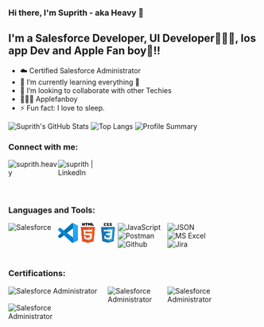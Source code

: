 ### Hi there, I'm Suprith - aka Heavy 👋 

## I'm a Salesforce Developer, UI Developer🧑🏻‍💻, Ios app Dev and Apple Fan boy🍏!!

- ☁️ Certified Salesforce Administrator
- 🌱 I’m currently learning everything 🤣
- 👯 I’m looking to collaborate with other Techies
- 👨🏽‍💻 Applefanboy
- ⚡ Fun fact: I love to sleep.

![Suprith's GitHub Stats](https://github-readme-stats-git-masterrstaa-rickstaa.vercel.app/api?username=suprith-n&layout=compact&theme=calm)
![Top Langs](https://github-readme-stats.vercel.app/api/top-langs/?username=suprith-n&layout=compact&theme=calm)
![Profile Summary](https://github-profile-summary-cards.vercel.app/api/cards/profile-details?username=suprith-n&layout=compact&theme=calm)


### Connect with me:

[<img align="left" alt="suprith.heavy" width="100px" src="https://static.thenounproject.com/png/1872755-200.png"  />][website]
[<img align="left" alt="suprith | LinkedIn" width="100px" src="https://cdn.jsdelivr.net/gh/devicons/devicon/icons/linkedin/linkedin-original-wordmark.svg" />][linkedin]


<br /><br /><br /><br />

### Languages and Tools:



<img align="left" alt="Salesforce" width="100px" src="https://cdn.jsdelivr.net/gh/devicons/devicon/icons/salesforce/salesforce-original.svg" />
          

<img align="left" alt="Visual Studio Code" width="40px" src="https://raw.githubusercontent.com/github/explore/80688e429a7d4ef2fca1e82350fe8e3517d3494d/topics/visual-studio-code/visual-studio-code.png" />
<img align="left" alt="HTML5" width="40px" src="https://raw.githubusercontent.com/github/explore/80688e429a7d4ef2fca1e82350fe8e3517d3494d/topics/html/html.png" />
<img align="left" alt="CSS3" width="40px" src="https://raw.githubusercontent.com/github/explore/80688e429a7d4ef2fca1e82350fe8e3517d3494d/topics/css/css.png" />

<img align="left" alt="JavaScript" width="100px" src="https://img.shields.io/badge/JavaScript-323330?style=for-the-badge&logo=javascript&logoColor=F7DF1E" />
<img align="left" alt="JSON" width="100px" src="https://img.shields.io/badge/json-5E5C5C?style=for-the-badge&logo=json&logoColor=white" />
<img align="left" alt="Postman" width="100px" src="https://img.shields.io/badge/Postman-FF6C37?style=for-the-badge&logo=Postman&logoColor=white" />
<img align="left" alt="MS Excel" width="100px" src="https://img.shields.io/badge/Microsoft_Excel-217346?style=for-the-badge&logo=microsoft-excel&logoColor=white" />
<img align="left" alt="Github" width="100px" src="https://img.shields.io/badge/GitHub-100000?style=for-the-badge&logo=github&logoColor=white" />
<img align="left" alt="Jira" width="100px" src="https://img.shields.io/badge/Jira-0052CC?style=for-the-badge&logo=Jira&logoColor=white" />
<br />
<br/>
<br/>
<br/>


###  Certifications:

<img align="left" alt="Salesforce Administrator" width="200px" src="https://camo.githubusercontent.com/9cd72d9c517245e85d5bfae30f55c45287f7f8f19f8baa7d62be6eed4f631a9a/68747470733a2f2f64726d2d2d632e6e613131342e636f6e74656e742e666f7263652e636f6d2f736572766c65742f736572766c65742e496d6167655365727665723f69643d303135336b30303030304148366862266f69643d3030444630303030303030675a7375266c6173744d6f643d31353731393033353738303030" />


<img align="left" alt="Salesforce Administrator" width="120px" src="https://cdn.jsdelivr.net/gh/devicons/devicon/icons/jira/jira-original-wordmark.svg" />
          

<img align="left" alt="Salesforce Administrator" width="120px" src="https://cdn.exceedlms.com/uploads/certifications/badges/28613/large/uni-credential-emblem-jirafundamentals.png?1624917008&Policy=eyJTdGF0ZW1lbnQiOlt7IlJlc291cmNlIjoiaHR0cHM6Ly9jZG4uZXhjZWVkbG1zLmNvbS91cGxvYWRzL2NlcnRpZmljYXRpb25zL2JhZGdlcy8yODYxMy9sYXJnZS91bmktY3JlZGVudGlhbC1lbWJsZW0tamlyYWZ1bmRhbWVudGFscy5wbmc~MTYyNDkxNzAwOCIsIkNvbmRpdGlvbiI6eyJEYXRlTGVzc1RoYW4iOnsiQVdTOkVwb2NoVGltZSI6MTY5MjUzNDE3NH19fV19&Signature=ElkVSQEhn45M~AcG-ipITgjxZGOwo5CSl-XuJsoF8oofRDdscO~HXeKljbPOKX~ZKhuu3PUcBFwmfFfwZbpqLUJ7v4PodqmYDDCGBIOUvLSYTpr8TkSvkwQ3UYPdrGIppZCnVuU35r5-83N4ZnbEUCnAwwvt3XaRtXZoEh39SizKa9Y6sAdjVz8ibV~oIm~PtEy0vnq4hSFvsSj0LLChYesirL4JHpiaIYRRxJSaRvL4Tj3~bSYlsJ6~zdj8-wv7mn~dz~dIK1sjLZleLzakR1C~sWc9rAQeDq-EIp8Zz5LW-YK5lAk0d5ggtAIrJJBQgm40R1gp0rwFeuhj1JgBWQ__&Key-Pair-Id=APKAJINUZDMKZJI5I6DA" />

<img align="left" alt="Salesforce Administrator" width="120px" src="https://cdn.jsdelivr.net/gh/devicons/devicon/icons/confluence/confluence-original-wordmark.svg" />

          
[website]: https://suprith-n.github.io/suprith-n/
[linkedin]: https://www.linkedin.com/in/suprith-n-raj1997/
